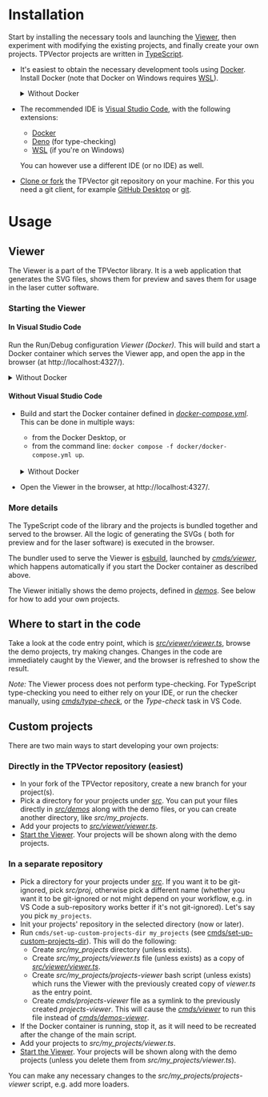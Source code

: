 # Installation

Start by installing the necessary tools and launching the [Viewer](#viewer),
then experiment with modifying the existing projects, and finally create your
own projects. TPVector projects are written in
[TypeScript](https://www.typescriptlang.org/).

- It's easiest to obtain the necessary development tools using
  [Docker](https://www.docker.com/). Install Docker (note that Docker on Windows
  requires [WSL](https://learn.microsoft.com/en-us/windows/wsl/)).

  <details><summary>Without Docker</summary>

  You can also use TPVector without Docker, however you need to be on linux or
  WSL, and install the tools manually. You can treat the
  [_dockerfile_](../docker/dockerfile) as an instruction for configuring the
  environment. Then launch the commands from the [_cmds_](../cmds/) directory
  manually (normally Docker runs [_cmds/viewer_](../cmds/viewer) by default).

  </details>

- The recommended IDE is [Visual Studio Code](https://code.visualstudio.com/),
  with the following extensions:
  - [Docker](https://marketplace.visualstudio.com/items?itemName=ms-azuretools.vscode-docker)
  - [Deno](https://marketplace.visualstudio.com/items?itemName=denoland.vscode-deno)
    (for type-checking)
  - [WSL](https://marketplace.visualstudio.com/items?itemName=ms-vscode-remote.remote-wsl)
    (if you're on Windows)

  You can however use a different IDE (or no IDE) as well.

- [Clone or fork](https://docs.github.com/en/get-started/quickstart/fork-a-repo)
  the TPVector git repository on your machine. For this you need a git client,
  for example [GitHub Desktop](https://desktop.github.com/) or
  [git](https://git-scm.com/).

# Usage

## Viewer

The Viewer is a part of the TPVector library. It is a web application that
generates the SVG files, shows them for preview and saves them for usage in the
laser cutter software.

### Starting the Viewer

#### In Visual Studio Code

Run the Run/Debug configuration _Viewer (Docker)_. This will build and start a
Docker container which serves the Viewer app, and open the app in the browser
(at http://localhost:4327/).

<details><summary>Without Docker</summary>

You can use the _Viewer (local)_ configuration instead to run Viewer using the
locally installed development tools.

</details>

#### Without Visual Studio Code

- Build and start the Docker container defined in
  [_docker-compose.yml_](../docker/docker-compose.yml). This can be done in
  multiple ways:
  - from the Docker Desktop, or
  - from the command line: `docker compose -f docker/docker-compose.yml up`.

  <br>
  <details><summary>Without Docker</summary>

  Run directly [_cmds/viewer_](../cmds/viewer) to start the Viewer.

  </details>

- Open the Viewer in the browser, at http://localhost:4327/.

### More details

The TypeScript code of the library and the projects is bundled together and
served to the browser. All the logic of generating the SVGs ( both for preview
and for the laser software) is executed in the browser.

The bundler used to serve the Viewer is [esbuild](https://esbuild.github.io/),
launched by [_cmds/viewer_](../cmds/viewer), which happens automatically if you
start the Docker container as described above.

The Viewer initially shows the demo projects, defined in
[_demos_](../src/demos/). See below for how to add your own projects.

## Where to start in the code

Take a look at the code entry point, which is
[_src/viewer/viewer.ts_](../src/viewer/viewer.ts), browse the demo projects, try
making changes. Changes in the code are immediately caught by the Viewer, and
the browser is refreshed to show the result.

_Note:_ The Viewer process does not perform type-checking. For TypeScript
type-checking you need to either rely on your IDE, or run the checker manually,
using [_cmds/type-check_](../cmds/type-check), or the _Type-check_ task in VS
Code.

## Custom projects

There are two main ways to start developing your own projects:

### Directly in the TPVector repository (easiest) <a name="custom-projects-directly"></a>

- In your fork of the TPVector repository, create a new branch for your
  project(s).
- Pick a directory for your projects under [_src_](../src). You can put your
  files directly in [_src/demos_](../src/demos) along with the demo files, or
  you can create another directory, like _src/my_projects_.
- Add your projects to [_src/viewer/viewer.ts_](../src/viewer/viewer.ts).
- [Start the Viewer](#starting-the-viewer). Your projects will be shown along
  with the demo projects.

### In a separate repository <a name="custom-projects-separate"></a>

- Pick a directory for your projects under [_src_](../src). If you want it to be
  git-ignored, pick _src/proj_, otherwise pick a different name (whether you
  want it to be git-ignored or not might depend on your workflow, e.g. in VS
  Code a sub-repository works better if it's not git-ignored). Let's say you
  pick `my_projects`.
- Init your projects' repository in the selected directory (now or later).
- Run `cmds/set-up-custom-projects-dir my_projects` (see
  [cmds/set-up-custom-projects-dir](../cmds/set-up-custom-projects-dir)). This
  will do the following:
  - Create _src/my_projects_ directory (unless exists).
  - Create _src/my_projects/viewer.ts_ file (unless exists) as a copy of
    [_src/viewer/viewer.ts_](../src/viewer/viewer.ts).
  - Create _src/my_projects/projects-viewer_ bash script (unless exists) which
    runs the Viewer with the previously created copy of _viewer.ts_ as the entry
    point.
  - Create _cmds/projects-viewer_ file as a symlink to the previously created
    _projects-viewer_. This will cause the [_cmds/viewer_](../cmds/viewer) to
    run this file instead of [_cmds/demos-viewer_](../cmds/demos-viewer).
- If the Docker container is running, stop it, as it will need to be recreated
  after the change of the main script.
- Add your projects to _src/my_projects/viewer.ts_.
- [Start the Viewer](#starting-the-viewer). Your projects will be shown along
  with the demo projects (unless you delete them from
  _src/my_projects/viewer.ts_).

You can make any necessary changes to the _src/my_projects/projects-viewer_
script, e.g. add more loaders.
